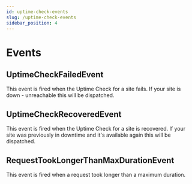 ```yaml
---
id: uptime-check-events
slug: /uptime-check-events
sidebar_position: 4
---
```


# Events

## UptimeCheckFailedEvent

This event is fired when the Uptime Check for a site fails. If your site is down - unreachable this will be dispatched.

## UptimeCheckRecoveredEvent

This event is fired when the Uptime Check for a site is recovered. If your site was previously in downtime and it's available again this will be dispatched.

## RequestTookLongerThanMaxDurationEvent

This event is fired when a request took longer than a maximum duration.
